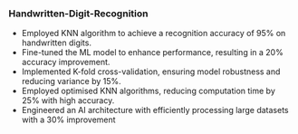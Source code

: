 ### Handwritten-Digit-Recognition
- Employed KNN algorithm to achieve a recognition accuracy of 95% on handwritten digits.
- Fine-tuned the ML model to enhance performance, resulting in a 20% accuracy improvement.
- Implemented K-fold cross-validation, ensuring model robustness and reducing variance by 15%.
- Employed optimised KNN algorithms, reducing computation time by 25% with high accuracy.
- Engineered an AI architecture with efficiently processing large datasets with a 30% improvement
